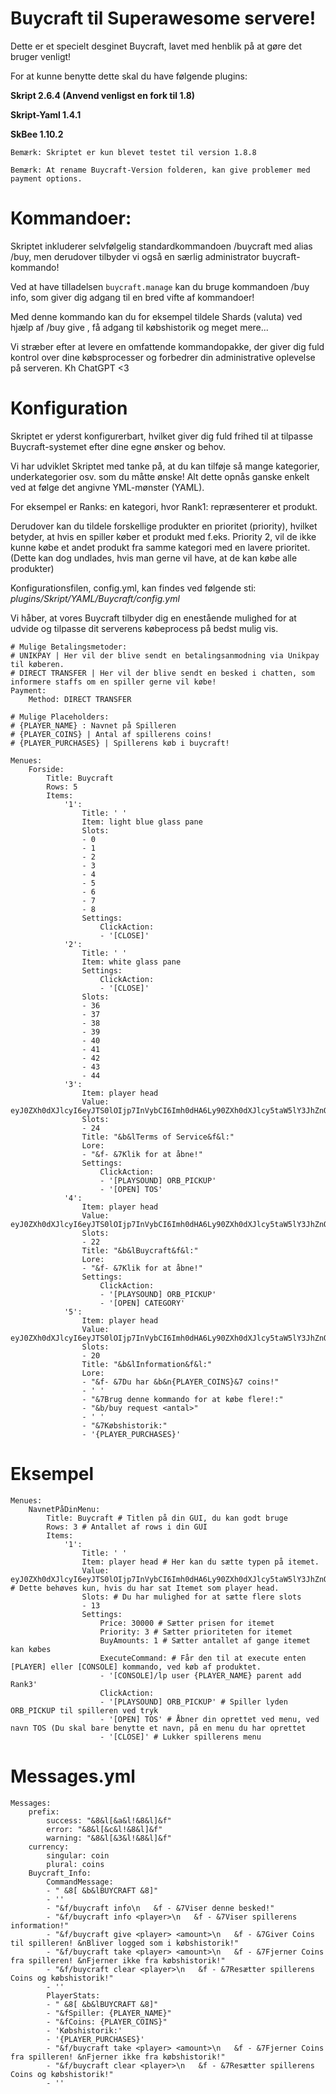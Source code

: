 # Buycraft til Superawesome servere!

Dette er et specielt desginet Buycraft, lavet med henblik på at gøre det bruger venligt!

For at kunne benytte dette skal du have følgende plugins:

**Skript 2.6.4 (Anvend venligst en fork til 1.8)**

**Skript-Yaml 1.4.1**

**SkBee 1.10.2**

`Bemærk: Skriptet er kun blevet testet til version 1.8.8`


`Bemærk: At rename Buycraft-Version folderen, kan give problemer med payment options.`

# Kommandoer:

Skriptet inkluderer selvfølgelig standardkommandoen /buycraft med alias /buy, men derudover tilbyder vi også en særlig administrator buycraft-kommando!

Ved at have tilladelsen `buycraft.manage` kan du bruge kommandoen /buy info, som giver dig adgang til en bred vifte af kommandoer!

Med denne kommando kan du for eksempel tildele Shards (valuta) ved hjælp af /buy give <spiller> <antal>, få adgang til købshistorik og meget mere...

Vi stræber efter at levere en omfattende kommandopakke, der giver dig fuld kontrol over dine købsprocesser og forbedrer din administrative oplevelse på serveren. Kh ChatGPT <3


# Konfiguration
Skriptet er yderst konfigurerbart, hvilket giver dig fuld frihed til at tilpasse Buycraft-systemet efter dine egne ønsker og behov.

Vi har udviklet Skriptet med tanke på, at du kan tilføje så mange kategorier, underkategorier osv. som du måtte ønske! Alt dette opnås ganske enkelt ved at følge det angivne YML-mønster (YAML).

For eksempel er Ranks: en kategori, hvor Rank1: repræsenterer et produkt.

Derudover kan du tildele forskellige produkter en prioritet (priority), hvilket betyder, at hvis en spiller køber et produkt med f.eks. Priority 2, vil de ikke kunne købe et andet produkt fra samme kategori med en lavere prioritet.
(Dette kan dog undlades, hvis man gerne vil have, at de kan købe alle produkter)

Konfigurationsfilen, config.yml, kan findes ved følgende sti: _plugins/Skript/YAML/Buycraft/config.yml_

Vi håber, at vores Buycraft tilbyder dig en enestående mulighed for at udvide og tilpasse dit serverens købeprocess på bedst mulig vis.
```
# Mulige Betalingsmetoder:
# UNIKPAY | Her vil der blive sendt en betalingsanmodning via Unikpay til køberen.
# DIRECT TRANSFER | Her vil der blive sendt en besked i chatten, som informere staffs om en spiller gerne vil købe!
Payment:
    Method: DIRECT TRANSFER

# Mulige Placeholders:
# {PLAYER_NAME} : Navnet på Spilleren
# {PLAYER_COINS} | Antal af spillerens coins!
# {PLAYER_PURCHASES} | Spillerens køb i buycraft!

Menues:
    Forside:
        Title: Buycraft
        Rows: 5
        Items:
            '1':
                Title: ' '
                Item: light blue glass pane
                Slots:
                - 0
                - 1
                - 2
                - 3
                - 4
                - 5
                - 6
                - 7
                - 8
                Settings:
                    ClickAction:
                    - '[CLOSE]'
            '2':
                Title: ' '
                Item: white glass pane
                Settings:
                    ClickAction:
                    - '[CLOSE]'
                Slots:
                - 36
                - 37
                - 38
                - 39
                - 40
                - 41
                - 42
                - 43
                - 44
            '3':
                Item: player head
                Value: eyJ0ZXh0dXJlcyI6eyJTS0lOIjp7InVybCI6Imh0dHA6Ly90ZXh0dXJlcy5taW5lY3JhZnQubmV0L3RleHR1cmUvN2UyZWI0NzUxZTNjNTBkNTBmZjE2MzUyNTc2NjYzZDhmZWRmZTNlMDRiMmYwYjhhMmFhODAzYjQxOTM2M2NhMSJ9fX0=
                Slots:
                - 24
                Title: "&b&lTerms of Service&f&l:"
                Lore:
                - "&f- &7Klik for at åbne!"
                Settings:
                    ClickAction:
                    - '[PLAYSOUND] ORB_PICKUP'
                    - '[OPEN] TOS'
            '4':
                Item: player head
                Value: eyJ0ZXh0dXJlcyI6eyJTS0lOIjp7InVybCI6Imh0dHA6Ly90ZXh0dXJlcy5taW5lY3JhZnQubmV0L3RleHR1cmUvZTIwNjQwMzZiMjMyYmVkNGNkMDBhMWQxZTQ3YzkxZDcxNjk5ZGQ5YzdlZjg2MWExMmYxZWZjMDhiMWFmMzczIn19fQ==
                Slots:
                - 22
                Title: "&b&lBuycraft&f&l:"
                Lore:
                - "&f- &7Klik for at åbne!"
                Settings:
                    ClickAction:
                    - '[PLAYSOUND] ORB_PICKUP'
                    - '[OPEN] CATEGORY'
            '5':
                Item: player head
                Value: eyJ0ZXh0dXJlcyI6eyJTS0lOIjp7InVybCI6Imh0dHA6Ly90ZXh0dXJlcy5taW5lY3JhZnQubmV0L3RleHR1cmUvZTIwNjQwMzZiMjMyYmVkNGNkMDBhMWQxZTQ3YzkxZDcxNjk5ZGQ5YzdlZjg2MWExMmYxZWZjMDhiMWFmMzczIn19fQ==
                Slots:
                - 20
                Title: "&b&lInformation&f&l:"
                Lore:
                - "&f- &7Du har &b&n{PLAYER_COINS}&7 coins!"
                - ' '
                - "&7Brug denne kommando for at købe flere!:"
                - "&b/buy request <antal>"
                - ' '
                - "&7Købshistorik:"
                - '{PLAYER_PURCHASES}'
```

# Eksempel
```
Menues:
    NavnetPåDinMenu:
        Title: Buycraft # Titlen på din GUI, du kan godt bruge 
        Rows: 3 # Antallet af rows i din GUI
        Items:
            '1':
                Title: ' '
                Item: player head # Her kan du sætte typen på itemet.
                Value: eyJ0ZXh0dXJlcyI6eyJTS0lOIjp7InVybCI6Imh0dHA6Ly90ZXh0dXJlcy5taW5lY3JhZnQubmV0L3RleHR1cmUvZTIwNjQwMzZiMjMyYmVkNGNkMDBhMWQxZTQ3YzkxZDcxNjk5ZGQ5YzdlZjg2MWExMmYxZWZjMDhiMWFmMzczIn19fQ== # Dette behøves kun, hvis du har sat Itemet som player head.
                Slots: # Du har mulighed for at sætte flere slots
                - 13
                Settings:
                    Price: 30000 # Sætter prisen for itemet
                    Priority: 3 # Sætter prioriteten for itemet
                    BuyAmounts: 1 # Sætter antallet af gange itemet kan købes
                    ExecuteCommand: # Får den til at execute enten [PLAYER] eller [CONSOLE] kommando, ved køb af produktet.
                    - '[CONSOLE]/lp user {PLAYER_NAME} parent add Rank3'
                    ClickAction:
                    - '[PLAYSOUND] ORB_PICKUP' # Spiller lyden ORB_PICKUP til spilleren ved tryk
                    - '[OPEN] TOS' # Åbner din oprettet ved menu, ved navn TOS (Du skal bare benytte et navn, på en menu du har oprettet
                    - '[CLOSE]' # Lukker spillerens menu
```
                
# Messages.yml
```
Messages:
    prefix:
        success: "&8&l[&a&l!&8&l]&f"
        error: "&8&l[&c&l!&8&l]&f"
        warning: "&8&l[&3&l!&8&l]&f"
    currency:
        singular: coin
        plural: coins
    Buycraft_Info:
        CommandMessage:
        - " &8[ &b&lBUYCRAFT &8]"
        - ''
        - "&f/buycraft info\n   &f - &7Viser denne besked!"
        - "&f/buycraft info <player>\n   &f - &7Viser spillerens information!"
        - "&f/buycraft give <player> <amount>\n   &f - &7Giver Coins til spilleren! &nBliver logged som i købshistorik!"
        - "&f/buycraft take <player> <amount>\n   &f - &7Fjerner Coins fra spilleren! &nFjerner ikke fra købshistorik!"
        - "&f/buycraft clear <player>\n   &f - &7Resætter spillerens Coins og købshistorik!"
        - ''
        PlayerStats:
        - " &8[ &b&lBUYCRAFT &8]"
        - "&fSpiller: {PLAYER_NAME}"
        - "&fCoins: {PLAYER_COINS}"
        - 'Købshistorik:'
        - '{PLAYER_PURCHASES}'
        - "&f/buycraft take <player> <amount>\n   &f - &7Fjerner Coins fra spilleren! &nFjerner ikke fra købshistorik!"
        - "&f/buycraft clear <player>\n   &f - &7Resætter spillerens Coins og købshistorik!"
        - ''
```
